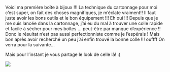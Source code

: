 Voici ma première boîte à bijoux !!! La technique du cartonnage pour moi c’est super, on fait des choses magnifiques, je m’éclate vraiment!! Il faut juste avoir les bons outils et le bon équipement !!! Eh oui !!! Depuis que je me suis lancée dans la cartonnage, j’ai eu du mal à trouver une colle rapide et facile à sécher pour mes boîtes … peut-être par manque d’expérience !! Donc le résultat n’est pas aussi perfectionniste comme je l’espérais ! Mais bon après avoir recherché un peu j’ai enfin trouvé la bonne colle !!! ouffff On verra pour la suivante…

Mais pour l’instant je vous partage le look de celle là! :)

![](/static/images/thumbs/image24.png)